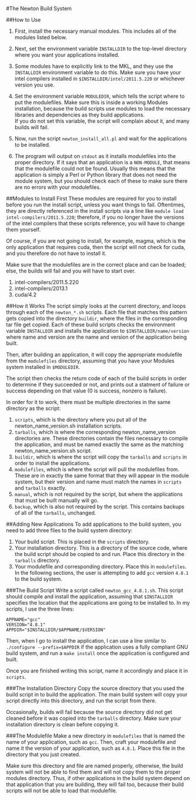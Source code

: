 #The Newton Build System

##How to Use
1. First, install the necessary manual modules. This includes all of the modules listed below.

2. Next, set the environment variable `INSTALLDIR` to the top-level directory where you want your applications installed.

3. Some modules have to explicitly link to the MKL, and they use the `INSTALLDIR` environment variable to do this.
   Make sure you have your intel compilers installed in `$INSTALLDIR/intel/2011.5.220` or whichever version you use.

4. Set the environment variable `MODULEDIR`, which tells the script where to put the modulefiles. 
   Make sure this is inside a working Modules installation, because the build scripts use modules to load the necessary 
   libraries and dependencies as they build applications.  
   If you do not set this variable, the script will complain about it, and many builds will fail.

4. Now, run the script `newton_install_all.pl` and wait for the applications to be installed.

5. The program will output on `stdout` as it installs modulefiles into the proper directory. 
   If it says that an application is a `NON-MODULE`, that means that the modulefile could not be found.
   Usually this means that the application is simply a Perl or Python library that does not need the module system, 
   but you should check each of these to make sure there are no errors with your modulefiles.

##Modules to Install First
These modules are required for you to install before you run the install script, unless you want things to fail.
Oftentimes, they are directly referenced in the install scripts via a line like `module load intel-compilers/2011.5.220`; therefore,
if you no longer have the versions of the intel compilers that these scripts reference, you will have to change them yourself.

Of course, if you are not going to install, for example, magma, which is the only application that requires cuda, then the script
will not check for cuda, and you therefore do not have to install it.

Make sure that the modulefiles are in the correct place and can be loaded; else, the builds will fail and you will have to start over.

1. intel-compilers/2011.5.220
2. intel-compilers/2013.1
3. cuda/4.2

##How it Works
The script simply looks at the current directory, and loops through each of the `newton_*.sh` scripts. 
Each file that matches this pattern gets copied into the directory `buildir`, where the files in the corresponding tar file 
get copied.  Each of these build scripts checks the environment variable `INSTALLDIR` and installs the application to 
`$INSTALLDIR/name/version` where name and version are the name and version of the application being built.

Then, after building an application, it will copy the appropriate modulefile from the `modulefiles` directory, assuming that you have
your Modules system installed in `$MODULEDIR`.

The script then checks the return code of each of the build scripts in order to determine if they succeeded or not, and 
prints out a statment of failure or success depending on that value (0 is success, nonzero is failure).

In order for it to work, there must be multiple directories in the same directory as the script:
  1. `scripts`, which is the directory where you put all of the newton_name_version.sh installation scripts.
  2. `tarballs`, which is where the corresponding newton_name_version directories are. These directories contain the files necessary
     to compile the application, and must be named exactly the same as the matching newton_name_version.sh script.
  3. `buildir`, which is where the script will copy the `tarballs` and `scripts` in order to install the applications.
  4. `modulefiles`, which is where the script will pull the modulefiles from. These are in exactly the same format that they will
     appear in the module system, but their version and name must match the names in `scripts` and `tarballs` exactly.
  5. `manual`, which is not required by the script, but where the applications that must be built manually will go.
  6. `backup`, which is also not required by the script. This contains backups of all of the `tarballs`, unchanged.

##Adding New Applications
To add applications to the build system, you need to add three files to the build system directory:
  1. Your build script. This is placed in the `scripts` directory.
  2. Your installation directory. This is a directory of the source code, where the build script should be copied to and run.
     Place this directory in the `tarballs` directory.
  3. Your modulefile and corresponding directory. Place this in `modulefiles`.
In the following sections, the user is attempting to add `gcc` version `4.8.1` to the build system.

###The Build Script
Write a script called `newton_gcc_4.8.1.sh`.  This script should compile and install the application, assuming that `$INSTALLDIR`
specifies the location that the applications are going to be installed to.  In my scripts, I use the three lines:

```
APPNAME="gcc"
VERSION="4.8.1"
APPDIR="$INSTALLDIR/$APPNAME/$VERSION"
```

Then, when I go to install the application, I can use a line similar to `./configure --prefix=$APPDIR` if the application uses
a fully compliant GNU build system, and run a `make install` once the application is configured and built.

Once you are finished writing this script, name it accordingly and place it in `scripts`.

###The Installation Directory
Copy the source directory that you used the build script in to build the application. The main build system will copy your script
directly into this directory, and run the script from there.

Occasionally, builds will fail because the source directory did not get cleaned before it was copied into the `tarballs` directory.
Make sure your installation directory is clean before copying it.

###The Modulefile
Make a new directory in `modulefiles` that is named the name of your application, such as `gcc`. Then, craft your modulefile and
name it the version of your application, such as `4.8.1`. Place this file in the directory that you just created.

Make sure this directory and file are named properly, otherwise, the build system will not be able to find them and will not copy
them to the proper modules directory. Thus, if other applications in the build system depend on that application that you are
building, they will fail too, because their build scripts will not be able to load that modulefile.
